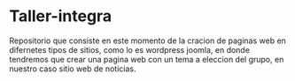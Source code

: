# Taller-integra

Repositorio que consiste en este momento de la cracion de paginas web en difernetes tipos de sitios, como lo es wordpress joomla, en donde tendremos que crear una pagina web con un tema a eleccion del grupo, en nuestro caso sitio web de noticias.
